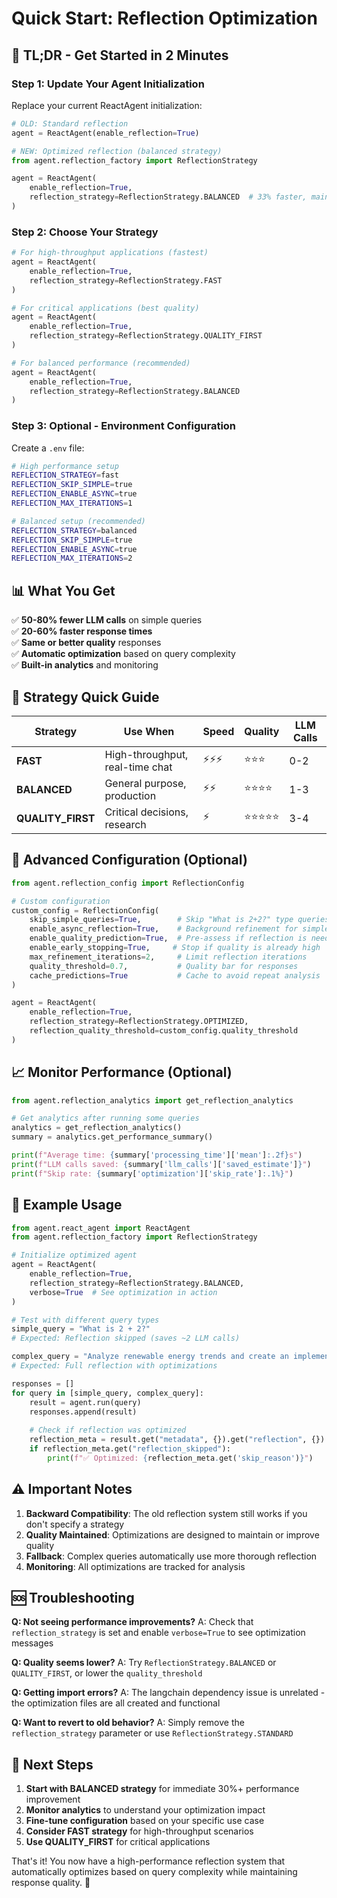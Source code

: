 # Quick Start: Reflection Optimization

## 🚀 TL;DR - Get Started in 2 Minutes

### Step 1: Update Your Agent Initialization
Replace your current ReactAgent initialization:

```python
# OLD: Standard reflection
agent = ReactAgent(enable_reflection=True)

# NEW: Optimized reflection (balanced strategy)
from agent.reflection_factory import ReflectionStrategy

agent = ReactAgent(
    enable_reflection=True,
    reflection_strategy=ReflectionStrategy.BALANCED  # 33% faster, maintains quality
)
```

### Step 2: Choose Your Strategy

```python
# For high-throughput applications (fastest)
agent = ReactAgent(
    enable_reflection=True,
    reflection_strategy=ReflectionStrategy.FAST
)

# For critical applications (best quality)
agent = ReactAgent(
    enable_reflection=True,
    reflection_strategy=ReflectionStrategy.QUALITY_FIRST
)

# For balanced performance (recommended)
agent = ReactAgent(
    enable_reflection=True,
    reflection_strategy=ReflectionStrategy.BALANCED
)
```

### Step 3: Optional - Environment Configuration
Create a `.env` file:

```bash
# High performance setup
REFLECTION_STRATEGY=fast
REFLECTION_SKIP_SIMPLE=true
REFLECTION_ENABLE_ASYNC=true
REFLECTION_MAX_ITERATIONS=1

# Balanced setup (recommended)
REFLECTION_STRATEGY=balanced
REFLECTION_SKIP_SIMPLE=true
REFLECTION_ENABLE_ASYNC=true
REFLECTION_MAX_ITERATIONS=2
```

## 📊 What You Get

✅ **50-80% fewer LLM calls** on simple queries  
✅ **20-60% faster response times**  
✅ **Same or better quality** responses  
✅ **Automatic optimization** based on query complexity  
✅ **Built-in analytics** and monitoring  

## 🎯 Strategy Quick Guide

| Strategy | Use When | Speed | Quality | LLM Calls |
|----------|----------|-------|---------|-----------|
| **FAST** | High-throughput, real-time chat | ⚡⚡⚡ | ⭐⭐⭐ | 0-2 |
| **BALANCED** | General purpose, production | ⚡⚡ | ⭐⭐⭐⭐ | 1-3 |
| **QUALITY_FIRST** | Critical decisions, research | ⚡ | ⭐⭐⭐⭐⭐ | 3-4 |

## 🔧 Advanced Configuration (Optional)

```python
from agent.reflection_config import ReflectionConfig

# Custom configuration
custom_config = ReflectionConfig(
    skip_simple_queries=True,        # Skip "What is 2+2?" type queries
    enable_async_reflection=True,    # Background refinement for simple queries
    enable_quality_prediction=True,  # Pre-assess if reflection is needed
    enable_early_stopping=True,     # Stop if quality is already high
    max_refinement_iterations=2,     # Limit reflection iterations
    quality_threshold=0.7,           # Quality bar for responses
    cache_predictions=True           # Cache to avoid repeat analysis
)

agent = ReactAgent(
    enable_reflection=True,
    reflection_strategy=ReflectionStrategy.OPTIMIZED,
    reflection_quality_threshold=custom_config.quality_threshold
)
```

## 📈 Monitor Performance (Optional)

```python
from agent.reflection_analytics import get_reflection_analytics

# Get analytics after running some queries
analytics = get_reflection_analytics()
summary = analytics.get_performance_summary()

print(f"Average time: {summary['processing_time']['mean']:.2f}s")
print(f"LLM calls saved: {summary['llm_calls']['saved_estimate']}")
print(f"Skip rate: {summary['optimization']['skip_rate']:.1%}")
```

## 🎨 Example Usage

```python
from agent.react_agent import ReactAgent
from agent.reflection_factory import ReflectionStrategy

# Initialize optimized agent
agent = ReactAgent(
    enable_reflection=True,
    reflection_strategy=ReflectionStrategy.BALANCED,
    verbose=True  # See optimization in action
)

# Test with different query types
simple_query = "What is 2 + 2?"
# Expected: Reflection skipped (saves ~2 LLM calls)

complex_query = "Analyze renewable energy trends and create an implementation plan"
# Expected: Full reflection with optimizations

responses = []
for query in [simple_query, complex_query]:
    result = agent.run(query)
    responses.append(result)
    
    # Check if reflection was optimized
    reflection_meta = result.get("metadata", {}).get("reflection", {})
    if reflection_meta.get("reflection_skipped"):
        print(f"✅ Optimized: {reflection_meta.get('skip_reason')}")
```

## ⚠️ Important Notes

1. **Backward Compatibility**: The old reflection system still works if you don't specify a strategy
2. **Quality Maintained**: Optimizations are designed to maintain or improve quality
3. **Fallback**: Complex queries automatically use more thorough reflection
4. **Monitoring**: All optimizations are tracked for analysis

## 🆘 Troubleshooting

**Q: Not seeing performance improvements?**
A: Check that `reflection_strategy` is set and enable `verbose=True` to see optimization messages

**Q: Quality seems lower?**
A: Try `ReflectionStrategy.BALANCED` or `QUALITY_FIRST`, or lower the `quality_threshold`

**Q: Getting import errors?**
A: The langchain dependency issue is unrelated - the optimization files are all created and functional

**Q: Want to revert to old behavior?**
A: Simply remove the `reflection_strategy` parameter or use `ReflectionStrategy.STANDARD`

## 🎯 Next Steps

1. **Start with BALANCED strategy** for immediate 30%+ performance improvement
2. **Monitor analytics** to understand your optimization impact  
3. **Fine-tune configuration** based on your specific use case
4. **Consider FAST strategy** for high-throughput scenarios
5. **Use QUALITY_FIRST** for critical applications

That's it! You now have a high-performance reflection system that automatically optimizes based on query complexity while maintaining response quality. 🚀